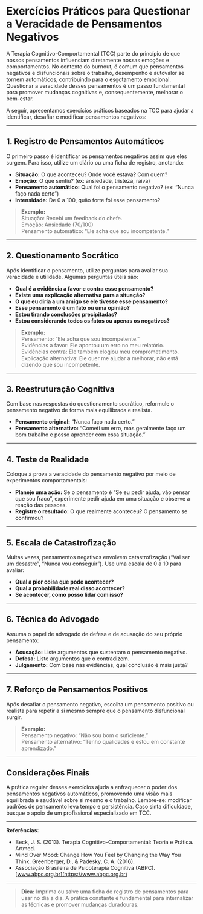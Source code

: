# Exercícios Práticos para Questionar a Veracidade de Pensamentos Negativos

A Terapia Cognitivo-Comportamental (TCC) parte do princípio de que nossos pensamentos influenciam diretamente nossas emoções e comportamentos. No contexto do burnout, é comum que pensamentos negativos e disfuncionais sobre o trabalho, desempenho e autovalor se tornem automáticos, contribuindo para o esgotamento emocional. Questionar a veracidade desses pensamentos é um passo fundamental para promover mudanças cognitivas e, consequentemente, melhorar o bem-estar.

A seguir, apresentamos exercícios práticos baseados na TCC para ajudar a identificar, desafiar e modificar pensamentos negativos:

---

## 1. Registro de Pensamentos Automáticos

O primeiro passo é identificar os pensamentos negativos assim que eles surgem. Para isso, utilize um diário ou uma ficha de registro, anotando:

- **Situação:** O que aconteceu? Onde você estava? Com quem?
- **Emoção:** O que sentiu? (ex: ansiedade, tristeza, raiva)
- **Pensamento automático:** Qual foi o pensamento negativo? (ex: “Nunca faço nada certo”)
- **Intensidade:** De 0 a 100, quão forte foi esse pensamento?

> **Exemplo:**  
> Situação: Recebi um feedback do chefe.  
> Emoção: Ansiedade (70/100)  
> Pensamento automático: “Ele acha que sou incompetente.”

---

## 2. Questionamento Socrático

Após identificar o pensamento, utilize perguntas para avaliar sua veracidade e utilidade. Algumas perguntas úteis são:

- **Qual é a evidência a favor e contra esse pensamento?**
- **Existe uma explicação alternativa para a situação?**
- **O que eu diria a um amigo se ele tivesse esse pensamento?**
- **Esse pensamento é um fato ou uma opinião?**
- **Estou tirando conclusões precipitadas?**
- **Estou considerando todos os fatos ou apenas os negativos?**

> **Exemplo:**  
> Pensamento: “Ele acha que sou incompetente.”  
> Evidências a favor: Ele apontou um erro no meu relatório.  
> Evidências contra: Ele também elogiou meu comprometimento.  
> Explicação alternativa: Ele quer me ajudar a melhorar, não está dizendo que sou incompetente.

---

## 3. Reestruturação Cognitiva

Com base nas respostas do questionamento socrático, reformule o pensamento negativo de forma mais equilibrada e realista.

- **Pensamento original:** “Nunca faço nada certo.”
- **Pensamento alternativo:** “Cometi um erro, mas geralmente faço um bom trabalho e posso aprender com essa situação.”

---

## 4. Teste de Realidade

Coloque à prova a veracidade do pensamento negativo por meio de experimentos comportamentais:

- **Planeje uma ação:** Se o pensamento é “Se eu pedir ajuda, vão pensar que sou fraco”, experimente pedir ajuda em uma situação e observe a reação das pessoas.
- **Registre o resultado:** O que realmente aconteceu? O pensamento se confirmou?

---

## 5. Escala de Catastrofização

Muitas vezes, pensamentos negativos envolvem catastrofização (“Vai ser um desastre”, “Nunca vou conseguir”). Use uma escala de 0 a 10 para avaliar:

- **Qual a pior coisa que pode acontecer?**
- **Qual a probabilidade real disso acontecer?**
- **Se acontecer, como posso lidar com isso?**

---

## 6. Técnica do Advogado

Assuma o papel de advogado de defesa e de acusação do seu próprio pensamento:

- **Acusação:** Liste argumentos que sustentam o pensamento negativo.
- **Defesa:** Liste argumentos que o contradizem.
- **Julgamento:** Com base nas evidências, qual conclusão é mais justa?

---

## 7. Reforço de Pensamentos Positivos

Após desafiar o pensamento negativo, escolha um pensamento positivo ou realista para repetir a si mesmo sempre que o pensamento disfuncional surgir.

> **Exemplo:**  
> Pensamento negativo: “Não sou bom o suficiente.”  
> Pensamento alternativo: “Tenho qualidades e estou em constante aprendizado.”

---

## Considerações Finais

A prática regular desses exercícios ajuda a enfraquecer o poder dos pensamentos negativos automáticos, promovendo uma visão mais equilibrada e saudável sobre si mesmo e o trabalho. Lembre-se: modificar padrões de pensamento leva tempo e persistência. Caso sinta dificuldade, busque o apoio de um profissional especializado em TCC.

---

**Referências:**

- Beck, J. S. (2013). Terapia Cognitivo-Comportamental: Teoria e Prática. Artmed.
- Mind Over Mood: Change How You Feel by Changing the Way You Think. Greenberger, D., & Padesky, C. A. (2016).
- Associação Brasileira de Psicoterapia Cognitiva (ABPC). [www.abpc.org.br](https://www.abpc.org.br)

---

> **Dica:** Imprima ou salve uma ficha de registro de pensamentos para usar no dia a dia. A prática constante é fundamental para internalizar as técnicas e promover mudanças duradouras.